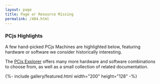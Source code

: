 ```yaml
---
layout: page
title: Page or Resource Missing
permalink: /404.html
---
```


<div id="error"></div>

### PCjs Highlights

A few hand-picked PCjs Machines are highlighted below, featuring hardware or software we consider historically interesting.

The <a href="#pcjs-explorer" onclick="pcjsExplorerView(this, event)">PCjs Explorer</a> offers many more hardware and software
combinations to choose from, as well as a small collection of related documentation.

{%- include gallery/featured.html width="200" height="128" -%}

<script>
    let element = document.getElementById("error");
    if (element) {
        let html = "";
        html += "<p>Sorry, it looks like the page or resource at <strong>" + window.location.pathname + "</strong> is missing.</p>\n\n";
        html += "<p>If you believe this is a mistake, please <a href=\"mailto:Jeff@pcjs.org?subject=Missing%20PCjs%20page%20or%20resource&body=Please%20take%20a%20look%20at:%20" + window.location.href + "\">let us know</a>, so that we can fix it. Thanks!</p>\n";
        element.innerHTML = html;
    }
</script>
